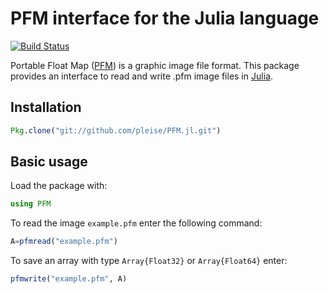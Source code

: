 # PFM interface for the Julia language

[![Build Status](https://travis-ci.org/pleise/PFM.jl.svg?branch=master)](https://travis-ci.org/pleise/PFM.jl)

Portable Float Map ([PFM]) is a graphic image file format. This package provides an interface to read and write .pfm image files in [Julia].

## Installation
```julia
Pkg.clone("git://github.com/pleise/PFM.jl.git")
```

## Basic usage

Load the package with:
```julia
using PFM
```
To read the image ```example.pfm``` enter the following command:
```julia
A=pfmread("example.pfm")
```
To save an array with type ```Array{Float32}``` or ```Array{Float64}``` enter:
```julia
pfmwrite("example.pfm", A)
```













[Julia]: http://julialang.org "Julia"
[PFM]: http://www.pauldebevec.com/Research/HDR/PFM/ "PFM"
